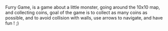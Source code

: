 Furry Game, is a game about a little monster, going around the 10x10 map,
 and collecting coins, goal of the game is to collect as many coins as possible,
 and to avoid collision with walls, use arrows to navigate, and have fun ! ;) 
